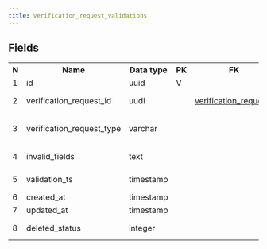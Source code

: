 ```yaml
---
title: verification_request_validations 
---
```


## Fields

<table style="width: 100%">
    <colgroup>
       <col span="1" style="width: 3%;"/>
       <col span="1" style="width: 12%;"/>
       <col span="1" style="width: 10%;"/>
       <col span="1" style="width: 3%;"/>
       <col span="1" style="width: 12%;"/>
       <col span="1" style="width: 60%;"/>
    </colgroup>
  <tr>
    <th>N</th>
    <th>Name</th>
    <th>Data type</th>
    <th>PK</th>
    <th>FK</th>
    <th>Description</th>
  </tr>
<tr><td>1</td><td>id</td><td>uuid</td><td>V</td><td></td><td></td></tr>
<tr><td>2</td><td>verification_request_id</td><td>uudi</td><td></td><td><a href="verification_requests.md">verification_requests</a></td><td>Verification request that was validated</td></tr>
<tr><td>3</td><td>verification_request_type</td><td>varchar</td><td></td><td></td><td>One of: professionalCertificate, experience, education</td></tr>
<tr><td>4</td><td>invalid_fields</td><td>text</td><td></td><td></td><td>List of invalid fields separated by commas.</td></tr>
<tr><td>5</td><td>validation_ts</td><td>timestamp</td><td></td><td></td><td>Date and time of validation.</td></tr>
<tr><td>6</td><td>created_at</td><td>timestamp</td><td></td><td></td><td></td></tr>
<tr><td>7</td><td>updated_at</td><td>timestamp</td><td></td><td></td><td></td></tr>
<tr><td>8</td><td>deleted_status</td><td>integer</td><td></td><td></td><td>0 - active record, 1 - deleted record.</td></tr>

</table>